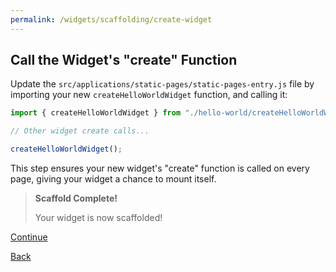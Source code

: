 ```yaml
---
permalink: /widgets/scaffolding/create-widget
---
```


## Call the Widget's "create" Function

Update the `src/applications/static-pages/static-pages-entry.js` file by importing your new `createHelloWorldWidget` function, and calling it:

```javascript
import { createHelloWorldWidget } from "./hello-world/createHelloWorldWidget";

// Other widget create calls...

createHelloWorldWidget();
```

This step ensures your new widget's "create" function is called on every page, giving your widget a chance to mount itself.

> **Scaffold Complete!**
>
> Your widget is now scaffolded!

[Continue](./9-view-widget.md)

[Back](./7-mount-widget.md)
